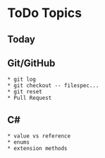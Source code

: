 # ToDo Topics

## Today

## Git/GitHub
    * git log
    * git checkout -- filespec...
    * git reset
    * Pull Request

## C#
    * value vs reference
    * enums
    * extension methods